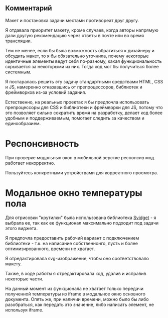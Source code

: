 ## Комментарий

Макет и постановка задачи местами противореат друг другу. 

Я отдавала приоритет макету, кроме случаев, когда авторы напрямую дали другую рекомендацию через ответы в почте или во время трансляции.

Тем не менее, если бы была возможность обратиться к дизайнеру и обсудить макет, то я бы обязательно уточнила, почему некоторые идентичные элементы ведут себя по-разному, какая функциональность скрывается за некоторыми из них. Тогда код мог бы получиться более системным.

Я постаралась решить эту задачу стандартными средствами HTML, CSS и JS, намеренно отказавшись от препроцессоров, библиотек и фреймворков из-за условий задания. 

Естественно, на реальных проектах я бы предпочла использовать препроцессоры для CSS и библиотеки и фреймворки для JS, потому что это позволяет сильно сократить время на разработку, делает код более удобным и поддерживаемым, помогает следить за качеством и единообразием.

# Респонсивность

При проверке модальных окон в мобильной верстке респонсив мод работает некорректно. 

Пользуйтесь конкретными устройствами для корректного просмотра.

# Модальное окно температуры пола

Для отрисовки "крутилки" была использована библиотека [Svidget](https://www.svidget.io) - я выбрала ее, так как ее функционал максимально подходит под задачи этого виджета.

Я предпочла предоставить рабочий вариант с подключением библиотеки - т.к. на написание собственнонго, пусть и более оптимизированного, времени не хватает.

Я отредактировала svg-изображение, чтобы оно соответствовало макету. 

Также, в ходе работы я отредактировала код, удалив и исправив некоторые части. 

На данный момент из функционала не хватает только передачи полученной температуры из iframe в модальное окно основного документа. Опять же, при наличии времени, можно было бы либо разобраться, как передать это значение, либо написать элемент, не используя iframe.



